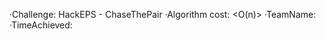 ·Challenge: HackEPS - ChaseThePair
·Algorithm cost: <O(n)>
·TeamName: <TeamName>
·TimeAchieved: <Time> <Units>
